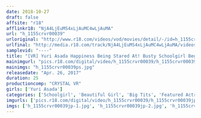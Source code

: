 ```yaml
---
date: 2018-10-27
draft: false
affsite: "r18"
afflinkr18: "NjA4LjEuMS4xLjAuMC4wLjAuMA"
url: "h_1155crvr00039"
urloriginal: "http://www.r18.com/videos/vod/movies/detail/-/id=h_1155crvr00039"
urlfinal: "http://media.r18.com/track/NjA4LjEuMS4xLjAuMC4wLjAuMA/videos/vod/movies/detail/-/id=h_1155crvr00039"
samplevid: "----"
title: "[VR] Yuri Asada Happiness Being Stared At! Busty Schoolgirl Begging To Fuck 'Senpai, Let's Do Something Better Than Studying'"
mainimgurl: "pics.r18.com/digital/video/h_1155crvr00039/h_1155crvr00039ps.jpg"
mainimgs: "h_1155crvr00039ps.jpg"
releasedate: "Apr. 26, 2017"
duration: 25
productioncomp: "CRYSTAL VR"
girls: ['Yuri Asada']
categories: ['Schoolgirl', 'Beautiful Girl', 'Big Tits', 'Featured Actress', 'Cowgirl', 'Anal Play', 'VR Exclusive']
imgurls: ['pics.r18.com/digital/video/h_1155crvr00039/h_1155crvr00039jp-1.jpg', 'pics.r18.com/digital/video/h_1155crvr00039/h_1155crvr00039jp-2.jpg', 'pics.r18.com/digital/video/h_1155crvr00039/h_1155crvr00039jp-3.jpg', 'pics.r18.com/digital/video/h_1155crvr00039/h_1155crvr00039jp-4.jpg', 'pics.r18.com/digital/video/h_1155crvr00039/h_1155crvr00039jp-5.jpg', 'pics.r18.com/digital/video/h_1155crvr00039/h_1155crvr00039jp-6.jpg', 'pics.r18.com/digital/video/h_1155crvr00039/h_1155crvr00039jp-7.jpg', 'pics.r18.com/digital/video/h_1155crvr00039/h_1155crvr00039jp-8.jpg', 'pics.r18.com/digital/video/h_1155crvr00039/h_1155crvr00039jp-9.jpg', 'pics.r18.com/digital/video/h_1155crvr00039/h_1155crvr00039jp-10.jpg', 'pics.r18.com/digital/video/h_1155crvr00039/h_1155crvr00039jp-11.jpg', 'pics.r18.com/digital/video/h_1155crvr00039/h_1155crvr00039jp-12.jpg', 'pics.r18.com/digital/video/h_1155crvr00039/h_1155crvr00039jp-13.jpg', 'pics.r18.com/digital/video/h_1155crvr00039/h_1155crvr00039jp-14.jpg', 'pics.r18.com/digital/video/h_1155crvr00039/h_1155crvr00039jp-15.jpg', 'pics.r18.com/digital/video/h_1155crvr00039/h_1155crvr00039jp-16.jpg', 'pics.r18.com/digital/video/h_1155crvr00039/h_1155crvr00039jp-17.jpg', 'pics.r18.com/digital/video/h_1155crvr00039/h_1155crvr00039jp-18.jpg', 'pics.r18.com/digital/video/h_1155crvr00039/h_1155crvr00039jp-19.jpg', 'pics.r18.com/digital/video/h_1155crvr00039/h_1155crvr00039jp-20.jpg']
imgs: ['h_1155crvr00039jp-1.jpg', 'h_1155crvr00039jp-2.jpg', 'h_1155crvr00039jp-3.jpg', 'h_1155crvr00039jp-4.jpg', 'h_1155crvr00039jp-5.jpg', 'h_1155crvr00039jp-6.jpg', 'h_1155crvr00039jp-7.jpg', 'h_1155crvr00039jp-8.jpg', 'h_1155crvr00039jp-9.jpg', 'h_1155crvr00039jp-10.jpg', 'h_1155crvr00039jp-11.jpg', 'h_1155crvr00039jp-12.jpg', 'h_1155crvr00039jp-13.jpg', 'h_1155crvr00039jp-14.jpg', 'h_1155crvr00039jp-15.jpg', 'h_1155crvr00039jp-16.jpg', 'h_1155crvr00039jp-17.jpg', 'h_1155crvr00039jp-18.jpg', 'h_1155crvr00039jp-19.jpg', 'h_1155crvr00039jp-20.jpg']
---
```

